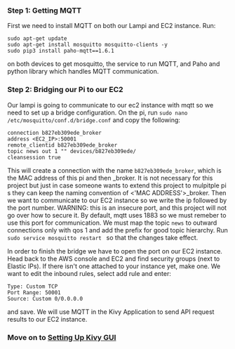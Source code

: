 ### Step 1: Getting MQTT
First we need to install MQTT on both our Lampi and EC2 instance. Run:
```
sudo apt-get update
sudo apt-get install mosquitto mosquitto-clients -y
sudo pip3 install paho-mqtt==1.6.1
```
on both devices to get mosquitto, the service to run MQTT, and Paho and python library which handles MQTT communication.

### Step 2: Bridging our Pi to our EC2
Our lampi is going to communicate to our ec2 instance with mqtt so we need to set up a bridge configuration. On the pi, run `sudo nano /etc/mosquitto/conf.d/bridge.conf` and copy the following:
```
connection b827eb309ede_broker
address <EC2_IP>:50001
remote_clientid b827eb309ede_broker
topic news out 1 "" devices/b827eb309ede/
cleansession true
```
This will create a connection with the name `b827eb309ede_broker`, which is the MAC address of this pi and then _broker. It is not necessary for this project but just in case someone wants to extend this project to mulpitple pi
s they can keep the naming convention of <'MAC ADDRESS'>_broker. Then we want to communicate to our EC2 instance so we write the ip followed by the port number. WARNING: this is an insecure port, and this project will not go over how to secure it. By default, mqtt uses 1883 so we must remeber to use this port for communication. We must map the topic `news` to outward connections only with qos 1 and add the prefix for good topic hierarchy. Run `sudo service mosquitto restart ` so that the changes take effect. 

In order to finish the bridge we have to open the port on our EC2 instance. Head back to the AWS console and EC2 and find security groups (next to Elastic IPs). If there isn't one attached to your instance yet, make one. We want to edit the inbound rules, select add rule and enter:
```
Type: Custom TCP
Port Range: 50001
Source: Custom 0/0.0.0.0
```
and save. We will use MQTT in the Kivy Application to send API request results to our EC2 instance.

### Move on to [Setting Up Kivy GUI](../Setting%20Up%20Kivy%20GUI)
